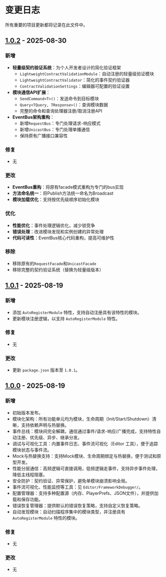 # 变更日志

所有重要的项目更新都将记录在此文件中。



## [1.0.2] - 2025-08-30
### 新增
- **轻量级契约验证系统**：为个人开发者设计的简化验证框架
  - `LightweightContractValidationModule`：自动注册的轻量级验证模块
  - `LightweightContractValidator`：简化的事件契约验证器
  - `ContractValidationSettings`：编辑器可配置的验证设置
- **模块通信API扩展**：
  - `SendCommand<T>()`：发送命令到目标模块
  - `Query<TQuery, TResponse>()`：查询模块数据
  - 完整的命令和查询处理器注册/取消注册API
- **EventBus架构重构**：
  - 新增`RequestBus`：专门处理请求-响应模式
  - 新增`UnicastBus`：专门处理单播通信
  - 保持原有广播接口兼容性

### 修复
- 无

### 更改
- **EventBus重构**：将原有facade模式重构为专门的bus实现
- **方法命名统一**：将Publish方法统一命名为Broadcast
- **模块加载优化**：支持按优先级顺序初始化模块

### 优化
- **性能优化**：事件处理逻辑优化，减少锁竞争
- **错误处理**：改进模块发现和实例创建的异常处理
- **代码可读性**：EventBus核心代码重构，提高可维护性

### 移除
- 移除原有的`RequestFacade`和`UnicastFacade`
- 移除完整的契约验证系统（替换为轻量级版本）

[1.0.2]: https://github.com/cnoom/com.cnoom.unity.framework/compare/v1.0.1...v1.0.2

## [1.0.1] - 2025-08-19
### 新增
- 添加 `AutoRegisterModule` 特性，支持自动注册具有该特性的模块。
- 更新模块注册逻辑，以支持 `AutoRegisterModule` 特性。

### 修复
- 无

### 更改
- 更新 `package.json` 版本至 `1.0.1`。

[1.0.1]: https://github.com/cnoom/com.cnoom.unity.framework/compare/v1.0.0...v1.0.1

## [1.0.0] - 2025-08-19
### 新增
- 初始版本发布。
- 模块化架构：所有功能单元均为模块，生命周期（Init/Start/Shutdown）清晰，支持依赖声明与热替换。
- 事件总线：模块间完全解耦，通信通过事件/请求-响应/广播完成，支持特性自动注册、优先级、异步、继承分发。
- 调试与可视化工具：内置事件日志、事件流可视化（Editor 工具），便于追踪模块状态与事件流。
- Mock与热替换支持：支持Mock模块、生命周期绑定与热替换，便于测试和原型开发。
- 性能分层通信：高频逻辑可直接调用，低频逻辑走事件，支持异步事件处理，降低主线程阻塞。
- 安全防护：契约验证、异常保护，避免单模块崩溃影响全局。
- 事件流可视化、性能监控等工具：见 `Editor/FrameworkDebugger/`。
- 配置管理器：支持多种配置源（内存、PlayerPrefs、JSON文件），并提供加载和保存功能。
- 错误恢复管理器：提供默认的错误恢复策略，支持自定义恢复策略。
- 自动发现模块：自动扫描程序集中的模块类型，并注册具有 `AutoRegisterModule` 特性的模块。

### 修复
- 无

### 更改
- 无

[1.0.0]: https://github.com/cnoom/com.cnoom.unity.framework/compare/v0.0.0...v1.0.0